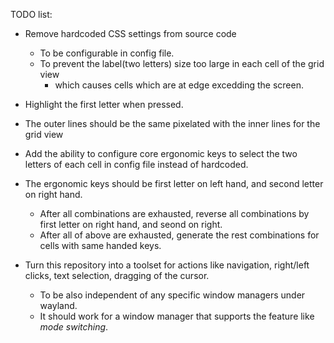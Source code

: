 TODO list:
* Remove hardcoded CSS settings from source code
  * To be configurable in config file.
  * To prevent the label(two letters) size too large in each cell of the grid view
    * which causes cells which are at edge excedding the screen.

* Highlight the first letter when pressed.

* The outer lines should be the same pixelated with the inner lines for the grid view

* Add the ability to configure core ergonomic keys to select the two letters of each cell in config file instead of hardcoded.

* The ergonomic keys should be first letter on left hand, and second letter on right hand.
  * After all combinations are exhausted, reverse all combinations by first letter on right hand, and seond on right.
  * After all of above are exhausted, generate the rest combinations for cells with same handed keys.

* Turn this repository into a toolset for actions like navigation, right/left clicks, text selection, dragging of the cursor.
  * To be also independent of any specific window managers under wayland.
  * It should work for a window manager that supports the feature like _mode switching_.

